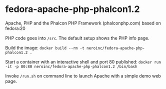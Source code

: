 fedora-apache-php-phalcon1.2
============================
Apache, PHP and the Phalcon PHP Framework (phalconphp.com) based on fedora:20

PHP code goes into `/src`. The default setup shows the PHP info page.

Build the image:
`docker build --rm -t neroinc/fedora-apache-php-phalcon1.2 .`

Start a container with an interactive shell and port 80 published:
`docker run -it -p 80:80 neroinc/fedora-apache-php-phalcon1.2 /bin/bash`

Invoke `/run.sh` on command line to launch Apache with a simple demo web page.
